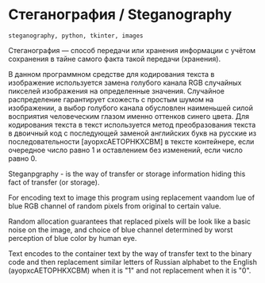 # Стеганография / Steganography
    steganography, python, tkinter, images
Стеганография — способ передачи или хранения информации с учётом сохранения в тайне самого факта такой передачи (хранения).
 
В данном программном средстве для кодирования текста в изображение используется замена голубого канала RGB случайных пикселей изображения на определенные значения.
Случайное распределение гарантирует схожесть с простым шумом на изображении, а выбор голубого канала обусловлен наименьшей силой восприятия человеческим глазом именно оттенков синего цвета. 
Для кодирования текста в текст используется метод преобразования текста в двоичный код с последующей заменой английских букв на русские из последовательности [ayopxcAETOPHKXCBM] в тексте контейнере, если   очередное число равно 1 и оставлением без изменений, если число равно 0.

Steganpgraphy - is the way of transfer or storage information hiding this fact of transfer (or storage).

For encoding text to image this program using replacement vaandom lue of blue RGB channel of random pixels from original to certain value.

Random allocation guarantees that replaced pixels will be look like a basic noise on the image, and choice of blue channel determined by worst perception of blue color by human eye.

Text encodes to the container text by the way of transfer text to the binary code and then replacement similar letters of Russian alphabet to the English (ayopxcAETOPHKXCBM) when it is "1" and not replacement when it is "0".
